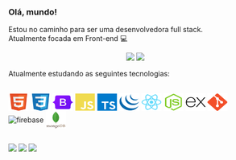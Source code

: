 ### Olá, mundo!

Estou no caminho para ser uma desenvolvedora full stack.<br>
Atualmente focada em Front-end 💻

<div align="center">
  <img height="180em" src="https://github-readme-stats.vercel.app/api?username=zirtaebn&show_icons=true&theme=dark&include_all_commits=true&count_private=true"/>
  <img height="180em" src="https://github-readme-stats.vercel.app/api/top-langs/?username=zirtaebn&layout=compact&langs_count=7&theme=dark"/>
</div>
  
Atualmente estudando as seguintes tecnologias:
<div style="display: inline_block"><br>
  <img align="center" alt="HTML" height="35" width="40" src="https://raw.githubusercontent.com/devicons/devicon/master/icons/html5/html5-original.svg">
  <img align="center" alt="CSS" height="35" width="40" src="https://raw.githubusercontent.com/devicons/devicon/master/icons/css3/css3-original.svg">
  <img align="center" alt="BOOTSTRAP" height="35" width="40" src="https://raw.githubusercontent.com/devicons/devicon/master/icons/bootstrap/bootstrap-original.svg">
  <img align="center" alt="JS" height="35" width="40" src="https://raw.githubusercontent.com/devicons/devicon/master/icons/javascript/javascript-plain.svg">
  <img align="center" alt="TS" height="35" width="40" src="https://raw.githubusercontent.com/devicons/devicon/master/icons/typescript/typescript-original.svg">
  <img align="center" alt="JQUERY" height="35" width="40" src="https://raw.githubusercontent.com/devicons/devicon/master/icons/jquery/jquery-original.svg">
  <img align="center" alt="REACT" height="35" width="40" src="https://raw.githubusercontent.com/devicons/devicon/master/icons/react/react-original.svg">
  <img align="center" alt="NODEJS" height="35" width="40" src="https://raw.githubusercontent.com/devicons/devicon/master/icons/nodejs/nodejs-original.svg">
  <img align="center" alt="EXPRESS" height="35" width="40" src="https://raw.githubusercontent.com/devicons/devicon/master/icons/express/express-original.svg">
  <img align="center" alt="GIT" height="35" width="40" src="https://raw.githubusercontent.com/devicons/devicon/master/icons/git/git-original.svg">
  <img align="center" alt="firebase" height="35" width="40"src="https://www.vectorlogo.zone/logos/firebase/firebase-icon.svg"/>
  <img align="center" alt="mongodb" height="35" width="40"src="https://raw.githubusercontent.com/devicons/devicon/master/icons/mongodb/mongodb-original-wordmark.svg"/>
  
</div>
  
  ##
 
<div> 
  <a href="https://instagram.com/zirtaebn" target="_blank"><img src="https://img.shields.io/badge/-Instagram-%23E4405F?style=for-the-badge&logo=instagram&logoColor=white" target="_blank"></a>
  <a href = "mailto:zirtaebndev@gmail.com"><img src="https://img.shields.io/badge/-Gmail-%23333?style=for-the-badge&logo=gmail&logoColor=white" target="_blank"></a>
  <a href="https://www.linkedin.com/in/beatriz-sant-anna/" target="_blank"><img src="https://img.shields.io/badge/-LinkedIn-%230077B5?style=for-the-badge&logo=linkedin&logoColor=white" target="_blank"></a> 

